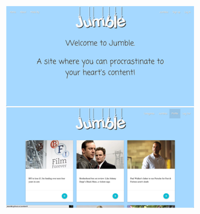 <img src="https://raw.githubusercontent.com/Ramish9000/Jumble/master/front-end/images/Jumble_1.png" width="500">

<img src="https://raw.githubusercontent.com/Ramish9000/Jumble/master/front-end/images/Jumble_2.png" width="500">